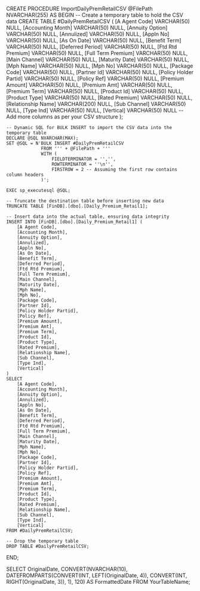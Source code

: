 CREATE PROCEDURE ImportDailyPremRetailCSV
    @FilePath NVARCHAR(255)
AS
BEGIN
    -- Create a temporary table to hold the CSV data
    CREATE TABLE #DailyPremRetailCSV (
        [A Agent Code] VARCHAR(50) NULL,
        [Accounting Month] VARCHAR(50) NULL,
        [Annuity Option] VARCHAR(50) NULL,
        [Annulized] VARCHAR(50) NULL,
        [Appln No] VARCHAR(50) NULL,
        [As On Date] VARCHAR(50) NULL,
        [Benefit Term] VARCHAR(50) NULL,
        [Deferred Period] VARCHAR(50) NULL,
        [Ftd Rtd Premium] VARCHAR(50) NULL,
        [Full Term Premium] VARCHAR(50) NULL,
        [Main Channel] VARCHAR(50) NULL,
        [Maturity Date] VARCHAR(50) NULL,
        [Mph Name] VARCHAR(50) NULL,
        [Mph No] VARCHAR(50) NULL,
        [Package Code] VARCHAR(50) NULL,
        [Partner Id] VARCHAR(50) NULL,
        [Policy Holder Partid] VARCHAR(50) NULL,
        [Policy Ref] VARCHAR(50) NULL,
        [Premium Amount] VARCHAR(50) NULL,
        [Premium Amt] VARCHAR(50) NULL,
        [Premium Term] VARCHAR(50) NULL,
        [Product Id] VARCHAR(50) NULL,
        [Product Type] VARCHAR(50) NULL,
        [Rated Premium] VARCHAR(50) NULL,
        [Relationship Name] VARCHAR(200) NULL,
        [Sub Channel] VARCHAR(50) NULL,
        [Type Ind] VARCHAR(50) NULL,
        [Vertical] VARCHAR(50) NULL
        -- Add more columns as per your CSV structure
    );

    -- Dynamic SQL for BULK INSERT to import the CSV data into the temporary table
    DECLARE @SQL NVARCHAR(MAX);
    SET @SQL = N'BULK INSERT #DailyPremRetailCSV
                 FROM ''' + @FilePath + '''
                 WITH (
                     FIELDTERMINATOR = '','',
                     ROWTERMINATOR = ''\n'',
                     FIRSTROW = 2 -- Assuming the first row contains column headers
                 )';
    
    EXEC sp_executesql @SQL;

    -- Truncate the destination table before inserting new data
    TRUNCATE TABLE [FinDB].[dbo].[Daily_Premium_Retail1];

    -- Insert data into the actual table, ensuring data integrity
    INSERT INTO [FinDB].[dbo].[Daily_Premium_Retail1] (
        [A Agent Code],
        [Accounting Month],
        [Annuity Option],
        [Annulized],
        [Appln No],
        [As On Date],
        [Benefit Term],
        [Deferred Period],
        [Ftd Rtd Premium],
        [Full Term Premium],
        [Main Channel],
        [Maturity Date],
        [Mph Name],
        [Mph No],
        [Package Code],
        [Partner Id],
        [Policy Holder Partid],
        [Policy Ref],
        [Premium Amount],
        [Premium Amt],
        [Premium Term],
        [Product Id],
        [Product Type],
        [Rated Premium],
        [Relationship Name],
        [Sub Channel],
        [Type Ind],
        [Vertical]
    )
    SELECT 
        [A Agent Code],
        [Accounting Month],
        [Annuity Option],
        [Annulized],
        [Appln No],
        [As On Date],
        [Benefit Term],
        [Deferred Period],
        [Ftd Rtd Premium],
        [Full Term Premium],
        [Main Channel],
        [Maturity Date],
        [Mph Name],
        [Mph No],
        [Package Code],
        [Partner Id],
        [Policy Holder Partid],
        [Policy Ref],
        [Premium Amount],
        [Premium Amt],
        [Premium Term],
        [Product Id],
        [Product Type],
        [Rated Premium],
        [Relationship Name],
        [Sub Channel],
        [Type Ind],
        [Vertical]
    FROM #DailyPremRetailCSV;

    -- Drop the temporary table
    DROP TABLE #DailyPremRetailCSV;
END;







SELECT
    OriginalDate,
    CONVERT(NVARCHAR(10), DATEFROMPARTS(CONVERT(INT, LEFT(OriginalDate, 4)), CONVERT(INT, RIGHT(OriginalDate, 3)), 1), 120) AS FormattedDate
FROM
    YourTableName;
